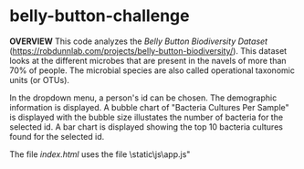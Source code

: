 # belly-button-challenge

**OVERVIEW**
This code analyzes the _Belly Button Biodiversity Dataset_ (https://robdunnlab.com/projects/belly-button-biodiversity/).  This dataset looks at the different microbes that are present in the navels of more than 70% of people.  The microbial species are also called operational taxonomic units (or OTUs).  

In the dropdown menu, a person's id can be chosen.  The demographic information is displayed.
A bubble chart of "Bacteria Cultures Per Sample" is displayed with the bubble size illustates the number of bacteria for the selected id.
A bar chart is displayed showing the top 10 bacteria cultures found for the selected id.

The file _index.html_ uses the file \static\js\app.js"
